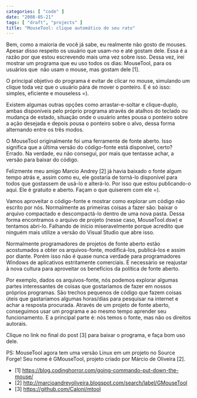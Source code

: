 ```yaml
---
categories: [ "code" ]
date: "2008-05-21"
tags: [ "draft", "projects" ]
title: "MouseTool: clique automático do seu rato"
---
```

Bem, como a maioria de você já sabe, eu realmente não gosto de
mouses. Apesar disso respeito os usuário que usam-no e até gostam
dele. Essa é a razão por que estou escrevendo mais uma vez sobre
isso. Dessa vez, irei mostrar um programa que eu uso todos os dias:
MouseTool, para os usuários que  não usam o mouse, mas gostam dele
[1].

O principal objetivo do programa é evitar de clicar no mouse, simulando
um clique toda vez que o usuário pára de mover o ponteiro. E é só
isso: simples, eficiente e mouseless =).

Existem algumas outras opções como arrastar-e-soltar e clique-duplo,
ambas disponíveis pelo próprio programa através de atalhos do teclado
ou mudança de estado, situação onde o usuário antes pousa o ponteiro
sobre a ação desejada e depois pousa o ponteiro sobre o alvo, dessa
forma alternando entre os três modos.

O MouseTool originalmente foi uma ferramente de fonte aberto. Isso
significa que a última versão do código-fonte está disponível,
certo? Errado. Na verdade, eu não consegui, por mais que tentasse achar,
a versão para baixar do código.

Felizmente meu amigo Marcio Andrey [2] já havia baixado o fonte algum
tempo atrás e, assim como eu, ele gostaria de torná-lo disponível
para todos que gostassem de usá-lo e alterá-lo. Por isso que estou
publicando-o aqui. Ele é gratuito e aberto. Façam o que quiserem com
ele =).

Vamos aproveitar o código-fonte e mostrar como explorar um código não
escrito por nós. Normalmente as primeiras coisas a fazer são: baixar
o arquivo compactado e descompactá-lo dentro de uma nova pasta. Dessa
forma encontramos o arquivo de projeto (nesse caso, MouseTool.dsw)
e tentamos abri-lo. Falhando de início miseravelmente porque acredito
que ninguém mais utilize a versão do Visual Studio que abre isso.

Normalmente programadores de projetos de fonte aberto estão acostumados
a obter os arquivos-fonte, modificá-los, publicá-los e assim por
diante. Porém isso não é quase nunca verdade para programadores Windows
de aplicativos estritamente comerciais. É necessário se reajustar à
nova cultura para aproveitar os benefícios da política de fonte aberto.

Por exemplo, dados os arquivos-fonte, nós podemos explorar algumas partes
interessantes de coisas que gostaríamos de fazer em nossos próprios
programas. São trechos pequenos de código que fazem coisas úteis que
gastaríamos algumas horas/dias para pesquisar na internet e achar a
resposta procurada. Através de um projeto de fonte aberto, conseguimos
usar um programa e ao mesmo tempo aprender seu funcionamento. E a
principal parte é: nós temos o fonte, mas não os direitos autorais.

Clique no link no final do post [3] para baixar o programa, e faça bom
uso dele.

PS: MouseTool agora tem uma versão Linux em um projeto no Source
Forge! Seu nome é GMouseTool, projeto criado por Márcio de Oliveira
[2].
	
 - [1] https://blog.codinghorror.com/going-commando-put-down-the-mouse/
 - [2] http://marcioandreyoliveira.blogspot.com/search/label/GMouseTool
 - [3] https://github.com/Caloni/mtool
